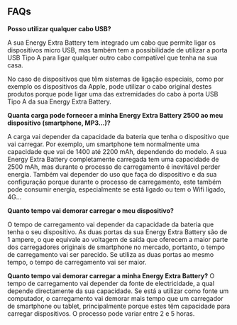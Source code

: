 ## FAQs

**Posso utilizar qualquer cabo USB?**

A sua Energy Extra Battery tem integrado um cabo que permite ligar os dispositivos micro USB, mas também tem a possibilidade de utilizar a porta USB Tipo A para ligar qualquer outro cabo compatível que tenha na sua casa.

No caso de dispositivos que têm sistemas de ligação especiais, como por exemplo os dispositivos da Apple, pode utilizar o cabo original destes produtos porque pode ligar uma das extremidades do cabo à porta USB Tipo A da sua Energy Extra Battery.

**Quanta carga pode fornecer a minha Energy Extra Battery 2500 ao meu dispositivo (smartphone, MP3…)?**

A carga vai depender da capacidade da bateria que tenha o dispositivo que vai carregar. Por exemplo, um smartphone tem normalmente uma capacidade que vai de 1400 até 2200 mAh, dependendo do modelo. A sua Energy Extra Battery completamente carregada tem uma capacidade de 2500 mAh, mas durante o processo de carregamento é inevitável perder energia. Também vai depender do uso que faça do dispositivo e da sua configuração porque durante o processo de carregamento, este também pode consumir energia, especialmente se está ligado ou tem o Wifi ligado, 4G...

**Quanto tempo vai demorar carregar o meu dispositivo?**

O tempo de carregamento vai depender da capacidade da bateria que tenha o seu dispositivo. As duas portas da sua Energy Extra Battery são de 1 ampere, o que equivale ao voltagem de saída que oferecem a maior parte dos carregadores originais de smartphone no mercado, portanto, o tempo de carregamento vai ser parecido. Se utiliza as duas portas ao mesmo tempo, o tempo de carregamento vai ser maior.

**Quanto tempo vai demorar carregar a minha Energy Extra Battery?**
O tempo de carregamento vai depender da fonte de electricidade, a qual depende directamente da sua capacidade. Se está a utilizar como fonte um computador, o carregamento vai demorar mais tempo que um carregador de smartphone ou tablet, principalmente porque estes têm capacidade para carregar dispositivos. O processo pode variar entre 2 e 5 horas.





